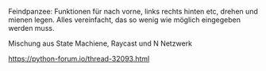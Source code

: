 Feindpanzee:
Funktionen für nach vorne, links rechts hinten etc, drehen und mienen legen. Alles vereinfacht, das so wenig wie möglich eingegeben werden muss.

Mischung aus State Machiene, Raycast und N Netzwerk



https://python-forum.io/thread-32093.html
